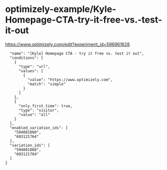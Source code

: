 optimizely-example/Kyle-Homepage-CTA-try-it-free-vs.-test-it-out
===============================================================

https://www.optimizely.com/edit?experiment_id=596961628

```json{
  "name": "[Kyle] Homepage CTA - try it free vs. test it out",
  "conditions": [
    {
      "type": "url",
      "values": [
        {
          "value": "https://www.optimizely.com",
          "match": "simple"
        }
      ]
    },
    {
      "only_first_time": true,
      "type": "visitor",
      "value": "all"
    }
  ],
  "enabled_variation_ids": [
    "594081868",
    "603121764"
  ],
  "variation_ids": [
    "594081868",
    "603121764"
  ]
}
```